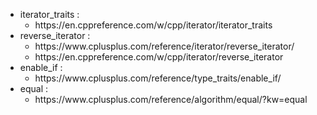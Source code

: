 <ul>
	<li>iterator_traits :<ul>
			<li>https://en.cppreference.com/w/cpp/iterator/iterator_traits</li>
		</ul>
	</li>
	<li>reverse_iterator :<ul>
			<li>https://www.cplusplus.com/reference/iterator/reverse_iterator/</li>
			<li>https://en.cppreference.com/w/cpp/iterator/reverse_iterator</li>
		</ul>
	</li>
	<li>enable_if :<ul>
			<li>https://www.cplusplus.com/reference/type_traits/enable_if/</li>
		</ul>
	</li>
	<li>equal :<ul>
			<li>https://www.cplusplus.com/reference/algorithm/equal/?kw=equal</li>
		</ul>
	</li>
</ul>